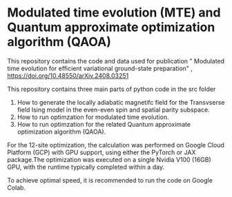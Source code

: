 # Modulated time evolution (MTE) and Quantum approximate optimization algorithm (QAOA)
This repository contains the code and data used for publication " Modulated time evolution for efficient variational ground-state preparation" ,
https://doi.org/10.48550/arXiv.2408.03251

This repository contains three main parts of python code in the src folder
1. How to generate the locally adiabatic magnetifc field for the Transvserse field Ising model in the even-even spin and spatial parity subspace.
2. How to run optimzation for modulated time evolution.
3. How to run optimzation for the related Quantum approximate optimization algorithm (QAOA).

For the 12-site optimization, the calculation was performed on Google Cloud Platform (GCP) with GPU support, using either the PyTorch or JAX package.The optimization was executed on a single Nvidia V100 (16GB) GPU, with the runtime typically completed within a day.

To achieve optimal speed, it is recommended to run the code on Google Colab. 
